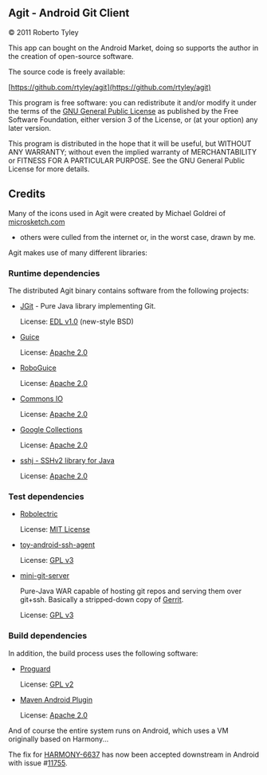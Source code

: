 
Agit - Android Git Client
-------------------------

© 2011 Roberto Tyley

This app can bought on the Android Market, doing so supports the author in the creation of open-source software.

The source code is freely available:

[https://github.com/rtyley/agit](https://github.com/rtyley/agit)

This program is free software: you can redistribute it and/or modify
it under the terms of the [GNU General Public License](http://www.gnu.org/licenses/gpl.html)
as published by the Free Software Foundation, either version 3 of the License, or
(at your option) any later version.

This program is distributed in the hope that it will be useful,
but WITHOUT ANY WARRANTY; without even the implied warranty of
MERCHANTABILITY or FITNESS FOR A PARTICULAR PURPOSE.  See the
GNU General Public License for more details.

Credits
-------

Many of the icons used in Agit were created by Michael Goldrei of [microsketch.com](http://microsketch.com/design/index.html)
- others were culled from the internet or, in the worst case, drawn by me.

Agit makes use of many different libraries:

### Runtime dependencies

The distributed Agit binary contains software from the following projects:

  * [JGit](http://www.eclipse.org/jgit/) - Pure Java library implementing Git.

    License: [EDL v1.0](http://www.eclipse.org/org/documents/edl-v10.php) (new-style BSD)

  * [Guice](http://code.google.com/p/google-guice/)

    License: [Apache 2.0](http://www.apache.org/licenses/LICENSE-2.0)

  * [RoboGuice](http://code.google.com/p/roboguice/)

    License: [Apache 2.0](http://www.apache.org/licenses/LICENSE-2.0)

  * [Commons IO](http://commons.apache.org/io)

    License: [Apache 2.0](http://commons.apache.org/io/license.html)

  * [Google Collections](http://code.google.com/p/google-collections/)

    License: [Apache 2.0](http://www.apache.org/licenses/LICENSE-2.0)

  * [sshj - SSHv2 library for Java](https://github.com/shikhar/sshj)

    License: [Apache 2.0](http://www.apache.org/licenses/LICENSE-2.0)

### Test dependencies

  * [Robolectric](http://pivotal.github.com/robolectric/)

    License: [MIT License](http://www.opensource.org/licenses/mit-license.php)

  * [toy-android-ssh-agent](https://github.com/rtyley/toy-android-ssh-agent)

    License: [GPL v3](http://www.gnu.org/licenses/gpl-3.0.html)

  * [mini-git-server](https://github.com/rtyley/mini-git-server)

    Pure-Java WAR capable of hosting git repos and serving them over git+ssh.
    Basically a stripped-down copy of [Gerrit](http://code.google.com/p/gerrit/).

    License: [GPL v3](http://www.gnu.org/licenses/gpl-3.0.html)


### Build dependencies

In addition, the build process uses the following software:

  * [Proguard](http://proguard.sourceforge.net/)

    License: [GPL v2](http://proguard.sourceforge.net/license.html)

  * [Maven Android Plugin](http://code.google.com/p/maven-android-plugin/)

    License: [Apache 2.0](http://www.apache.org/licenses/LICENSE-2.0)


And of course the entire system runs on Android, which uses a VM originally
based on Harmony...

The fix for [HARMONY-6637](https://issues.apache.org/jira/browse/HARMONY-6637) has now been accepted downstream in Android with issue #[11755](http://code.google.com/p/android/issues/detail?id=11755).




